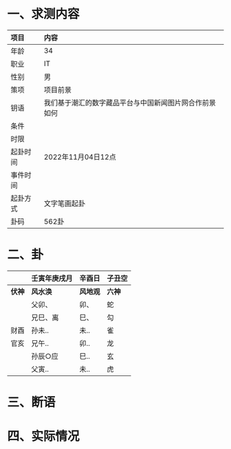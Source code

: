 # 一、求测内容
|项目|内容|
|:-|:-|
|年龄|34|
|职业|IT|
|性别|男|
|策项|项目前景|
|钥语|我们基于潮汇的数字藏品平台与中国新闻图片网合作前景如何|
|条件||
|时限||
|起卦时间|2022年11月04日12点|
|事件时间||
|起卦方式|文字笔画起卦|
|卦码|562卦|

# 二、卦
||壬寅年庚戌月|辛酉日|子丑空|
|:-|:-|:-|:-|
|**伏神**|**风水涣**|**风地观**|**六神**|
||父卯、|卯、|蛇|
||兄巳、离|巳、|勾|
|财酉|孙未..|未..|雀|
|官亥|兄午..|卯..|龙|
||孙辰○应|巳..|玄|
||父寅..|未..|虎|


# 三、断语

# 四、实际情况